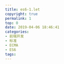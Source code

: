 ```yaml
---
title: es6-1.let
copyright: true
permalink: 1
top: 0
date: 2019-04-06 18:46:41
categories:
- 前端开发
- 标准
- ECMA
- ES6
tags:
---
```

